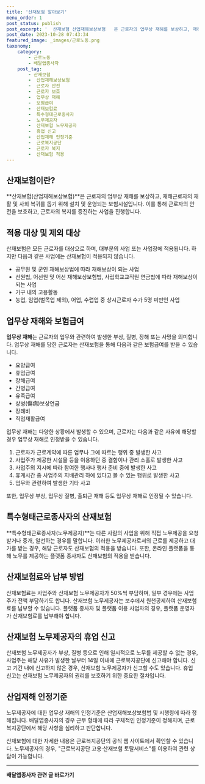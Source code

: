 ```yaml
---
title: '산재보험 알아보기'
menu_order: 1
post_status: publish
post_excerpt: '  산재보험 산업재해보상보험   은 근로자의 업무상 재해를 보상하고, 재해근로자의 재활 및 사회 복귀를 돕기 위해 설치 및 운영되는 보험시설입니다. 이를 통해 근로자의 안전을 보호하고, 근로자의 복지를 증진하는 사업을 진행합니다.'
post_date: 2023-10-28 07:43:34
featured_image: _images/근로노동.png
taxonomy:
    category:
        - 근로노동
        - 배달앱종사자
    post_tag:
        - 산재보험
        -  산업재해보상보험
        -  근로자 안전
        -  근로자 보호
        -  업무상 재해
        -  보험급여
        -  산재보험료
        -  특수형태근로종사자
        -  노무제공자
        -  산재보험 노무제공자
        -  휴업 신고
        -  산업재해 인정기준
        -  근로복지공단
        -  근로자 복지
        -  산재보험 적용
---
```



## 산재보험이란?

**산재보험(산업재해보상보험)**은 근로자의 업무상 재해를 보상하고, 재해근로자의 재활 및 사회 복귀를 돕기 위해 설치 및 운영되는 보험시설입니다. 이를 통해 근로자의 안전을 보호하고, 근로자의 복지를 증진하는 사업을 진행합니다.

## 적용 대상 및 제외 대상

산재보험은 모든 근로자를 대상으로 하며, 대부분의 사업 또는 사업장에 적용됩니다. 하지만 다음과 같은 사업에는 산재보험이 적용되지 않습니다.

- 공무원 및 군인 재해보상법에 따라 재해보상이 되는 사업
- 선원법, 어선원 및 어선 재해보상보험법, 사립학교교직원 연금법에 따라 재해보상이 되는 사업
- 가구 내의 고용활동
- 농업, 임업(벌목업 제외), 어업, 수렵업 중 상시근로자 수가 5명 미만인 사업

## 업무상 재해와 보험급여

**업무상 재해**는 근로자의 업무와 관련하여 발생한 부상, 질병, 장해 또는 사망을 의미합니다. 업무상 재해를 당한 근로자는 산재보험을 통해 다음과 같은 보험급여를 받을 수 있습니다.

- 요양급여
- 휴업급여
- 장해급여
- 간병급여
- 유족급여
- 상병(傷病)보상연금
- 장례비
- 직업재활급여

업무상 재해는 다양한 상황에서 발생할 수 있으며, 근로자는 다음과 같은 사유에 해당할 경우 업무상 재해로 인정받을 수 있습니다.

1. 근로자가 근로계약에 따른 업무나 그에 따르는 행위 중 발생한 사고
2. 사업주가 제공한 시설물 등을 이용하던 중 결함이나 관리 소홀로 발생한 사고
3. 사업주의 지시에 따라 참여한 행사나 행사 준비 중에 발생한 사고
4. 휴게시간 중 사업주의 지배관리 하에 있다고 볼 수 있는 행위로 발생한 사고
5. 업무와 관련하여 발생한 기타 사고

또한, 업무상 부상, 업무상 질병, 출퇴근 재해 등도 업무상 재해로 인정될 수 있습니다.

## 특수형태근로종사자의 산재보험

**특수형태근로종사자(노무제공자)**는 다른 사람의 사업을 위해 직접 노무제공을 요청받거나 중개, 알선하는 경우를 말합니다. 이러한 노무제공자로서의 근로를 제공하고 대가를 받는 경우, 해당 근로자도 산재보험의 적용을 받습니다. 또한, 온라인 플랫폼을 통해 노무를 제공하는 플랫폼 종사자도 산재보험의 적용을 받습니다.

## 산재보험료와 납부 방법

산재보험료는 사업주와 산재보험 노무제공자가 50%씩 부담하며, 일부 경우에는 사업주가 전액 부담하기도 합니다. 산재보험 노무제공자는 보수에서 원천공제하여 산재보험료를 납부할 수 있습니다. 플랫폼 종사자 및 플랫폼 이용 사업자의 경우, 플랫폼 운영자가 산재보험료를 납부해야 합니다.

## 산재보험 노무제공자의 휴업 신고

산재보험 노무제공자가 부상, 질병 등으로 인해 일시적으로 노무를 제공할 수 없는 경우, 사업주는 해당 사유가 발생한 날부터 14일 이내에 근로복지공단에 신고해야 합니다. 신고 기간 내에 신고하지 않은 경우, 산재보험 노무제공자가 신고할 수도 있습니다. 휴업 신고는 산재보험 노무제공자의 권리를 보호하기 위한 중요한 절차입니다.

## 산업재해 인정기준

노무제공자에 대한 업무상 재해의 인정기준은 산업재해보상보험법 및 시행령에 따라 정해집니다. 배달앱종사자의 경우 근무 형태에 따라 구체적인 인정기준이 정해지며, 근로복지공단에서 해당 사항을 심리하고 판단합니다.

산재보험에 대한 자세한 내용은 근로복지공단의 공식 웹 사이트에서 확인할 수 있습니다. 노무제공자의 경우, "근로복지공단 고용·산재보험 토탈서비스"를 이용하여 관련 상담이 가능합니다.
<!-- wp:separator -->
<hr class="wp-block-separator has-alpha-channel-opacity"/>
<!-- /wp:separator -->

<!-- wp:group {"backgroundColor":"base","layout":{"type":"constrained"}} -->
<div class="wp-block-group has-base-background-color has-background"><!-- wp:paragraph {"align":"center","fontSize":"medium"} -->
<p class="has-text-align-center has-large-font-size"><strong>배달앱종사자 관련 글 바로가기</strong></p>
<!-- /wp:paragraph -->


<!-- wp:latest-posts
{"categories":[{"id":11057,"count":19,"description":"","link":"https://uknowlaw.com/category/%eb%b0%b0%eb%8b%ac%ec%95%b1%ec%a2%85%ec%82%ac%ec%9e%90/","name":"배달앱종사자","slug":"배달앱종사자","taxonomy":"category","parent":0,"meta":[],"_links":{"self":[{"href":"https://uknowlaw.com/wp-json/wp/v2/categories/11057"}],"collection":[{"href":"https://uknowlaw.com/wp-json/wp/v2/categories"}],"about":[{"href":"https://uknowlaw.com/wp-json/wp/v2/taxonomies/category"}],"wp:post_type":[{"href":"https://uknowlaw.com/wp-json/wp/v2/posts?categories=11057"}],"curies":[{"name":"wp","href":"https://api.w.org/{rel}","templated":true}]}}]} /--></div>
<!-- /wp:group -->